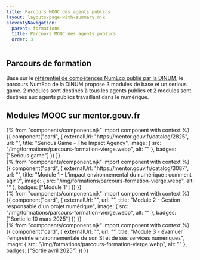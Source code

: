 ```yaml
---
title: Parcours MOOC des agents publics
layout: layouts/page-with-summary.njk
eleventyNavigation:
  parent: formations
  title: Parcours MOOC des agents publics
  order: 3
---
```

## Parcours de formation

Basé sur le [référentiel de compétences NumEco publié par la DINUM](/formations/referentiel-competences/), le parcours NumEco de la DINUM propose 3 modules de base et un serious game.
2 modules sont destinés à tous les agents publics et 2 modules sont destinés aux agents publics travaillant dans le numérique.

## Modules MOOC sur mentor.gouv.fr
<!-- grille avec les cartes présentant les différents modules-->

<div class="fr-grid-row fr-grid-row--gutters fr-mb-1w">
<div class="fr-col-12 fr-col-md-6">
<!-- carte 1 -->
	{% from "components/component.njk" import component with context %}
	{{ component("card", {
		externalUrl: "https://mentor.gouv.fr/catalog/2825",
		url: "",
		title: "Serious Game - The Impact Agency",
		image: {
			src: "/img/formations/parcours-formation-vierge.webp",
			alt: ""
		},
		badges: ["Serious game"]
	}) }}
	</div>

<!-- carte 2 -->
<div class="fr-col-12 fr-col-md-6">
	{% from "components/component.njk" import component with context %}
	{{ component("card", {
		externalUrl: "https://mentor.gouv.fr/catalog/3087",
		url: "",
		title: "Module 1 - L’impact environnemental du numérique : comment agir ?",
		image: {
			src: "/img/formations/parcours-formation-vierge.webp",
			alt: ""
		},
		badges: ["Module 1"]
	}) }}
</div>
<!-- /carte 2 -->

<!-- carte 3 -->
<div class="fr-col-12 fr-col-md-6">
	{% from "components/component.njk" import component with context %}
	{{ component("card", {
		externalUrl: "",
		url: "",
		title: "Module 2 - Gestion responsable d'un projet numérique",
		image: {
			src: "/img/formations/parcours-formation-vierge.webp",
			alt: ""
		},
		badges: ["Sortie le 10 mars 2025"]
	}) }}
</div>
<!-- /carte 3 -->

<!-- carte 4 -->
<div class="fr-col-12 fr-col-md-6">
	{% from "components/component.njk" import component with context %}
	{{ component("card", {
		externalUrl: "",
		url: "",
		title: "Module 3 - évamuer l'empreinte environnementale de son SI et de ses services numériques",
		image: {
			src: "/img/formations/parcours-formation-vierge.webp",
			alt: ""
		},
		badges: ["Sortie avril 2025"]
	}) }}
</div>
<!-- /carte 4 -->


</div>
